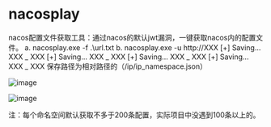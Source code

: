 # nacosplay
nacos配置文件获取工具：通过nacos的默认jwt漏洞，一键获取nacos内的配置文件。
a. nacosplay.exe -f .\url.txt
b. nacosplay.exe -u http://XXX
[+] Saving... XXX _ XXX
[+] Saving... XXX _ XXX
[+] Saving... XXX _ XXX
[+] Saving... XXX _ XXX
保存路径为相对路径的（/ip/ip_namespace.json）

![image](https://github.com/qianbenhyu/nacosplay/assets/32768810/c800c59c-c4a1-463c-9d6f-fa4cf88d7193)


![image](https://github.com/qianbenhyu/nacosplay/assets/32768810/e4c208d6-bb77-464f-b388-29dcf1e551fa)

注：每个命名空间默认获取不多于200条配置，实际项目中没遇到100条以上的。
